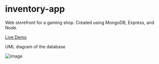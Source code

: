 # inventory-app

Web storefront for a gaming shop. Created using MongoDB, Express, and Node.

[Live Demo](https://gamego-inv.fly.dev/)

UML diagram of the database

![image](https://user-images.githubusercontent.com/69307556/169670393-a9434ac8-607e-46db-8392-13da492f8da9.png)
